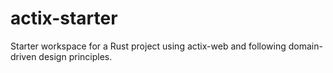 # actix-starter
Starter workspace for a Rust project using actix-web and following domain-driven design principles.
